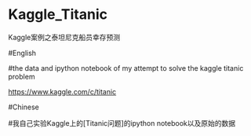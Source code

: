 # Kaggle_Titanic
Kaggle案例之泰坦尼克船员幸存预测

#English

#the data and ipython notebook of my attempt to solve the kaggle titanic problem

https://www.kaggle.com/c/titanic

#Chinese

#我自己实验Kaggle上的[Titanic问题]的ipython notebook以及原始的数据

